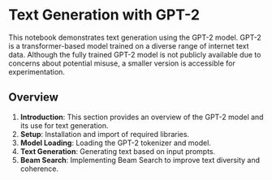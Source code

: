 # Text Generation with GPT-2

This notebook demonstrates text generation using the GPT-2 model. GPT-2 is a transformer-based model trained on a diverse range of internet text data. Although the fully trained GPT-2 model is not publicly available due to concerns about potential misuse, a smaller version is accessible for experimentation.

## Overview

1. **Introduction**: This section provides an overview of the GPT-2 model and its use for text generation.
2. **Setup**: Installation and import of required libraries.
3. **Model Loading**: Loading the GPT-2 tokenizer and model.
4. **Text Generation**: Generating text based on input prompts.
5. **Beam Search**: Implementing Beam Search to improve text diversity and coherence.
